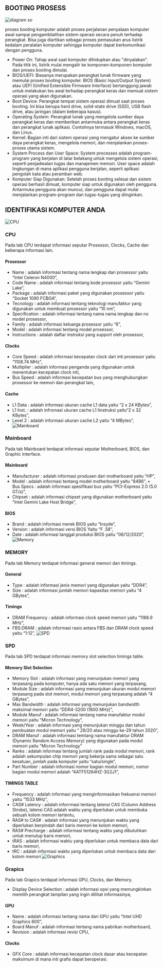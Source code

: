 ## BOOTING PROSESS
![diagram so](https://github.com/r4mmar/Sys0P24-3123521004/assets/160557580/94c4f8d9-a184-4b00-bacb-1db98b1e911d)

proses booting komputer adalah proses perjalanan penyalaan komputer awal sampai pengambilalihan sistem operasi secara penuh terhadap perangkat. Bisa juga diartikan sebagai proses pemasukan arus listrik kedalam peralatan komputer sehingga komputer dapat berkomunikasi dengan pengguna.

- Power On: Tahap awal saat komputer dihidupkan atau "dinyalakan". Pada titik ini, listrik mulai mengalir ke komponen-komponen komputer dan proses booting dimulai.
- BIOS/UEFI: Biasanya merupakan perangkat lunak firmware yang memulai proses booting komputer. BIOS (Basic Input/Output System) atau UEFI (Unified Extensible Firmware Interface) bertanggung jawab untuk melakukan tes awal terhadap perangkat keras dan memuat sistem operasi yang akan digunakan.
- Boot Device: Perangkat tempat sistem operasi dimuat saat proses booting. Ini bisa berupa hard drive, solid-state drive (SSD), USB flash drive, atau jaringan (dalam beberapa kasus).
- Operating System: Perangkat lunak yang mengelola sumber daya perangkat keras dan memberikan antarmuka antara perangkat keras dan perangkat lunak aplikasi. Contohnya termasuk Windows, macOS, dan Linux.
- Kernel: Bagian inti dari sistem operasi yang mengatur akses ke sumber daya perangkat keras, mengelola memori, dan menjalankan proses-proses utama sistem.
- System Process dan User Space: System processes adalah program-program yang berjalan di latar belakang untuk mengelola sistem operasi, seperti penjadwalan tugas dan manajemen memori. User space adalah lingkungan di mana aplikasi pengguna berjalan, seperti aplikasi pengolah kata atau peramban web.
- Komputer Siap Digunakan: Setelah proses booting selesai dan sistem operasi berhasil dimuat, komputer siap untuk digunakan oleh pengguna. Antarmuka pengguna akan muncul, dan pengguna dapat mulai menjalankan program-program dan tugas-tugas yang diinginkan. 

## IDENTIFIKASI KOMPUTER ANDA
![CPU](https://github.com/r4mmar/Sys0P24-3123521004/assets/160557580/1d9a2b91-c29f-4c22-9892-28b1734fdce1)

### CPU
Pada tab CPU terdapat informasi seputar Prosessor, Clocks, Cache dan beberapa informasi lain.
#### Prosessor
- Name : adalah informasi tentang nama lengkap dari prosessor yaitu “Intel Celeron N4000”,
- Code Name : adalah informasi tentang kode prosessor yaitu “Gemini Lake”,
- Package : adalah informasi paket yang digunakan prosessor yaitu “Socket 1090 FCBGA”,
- Tecnology : adalah informasi tentang teknologi manufaktur yang digunakan untuk membuat prosessor yaitu “10 nm”,
- Specification : adalah informasi tentang nama nama lengkap dan no model prosessor,
- Family : adalah informasi keluarga prosessor yaitu “6”,
- Model : adalah informasi tentang model prosessor,
- Instructions : adalah daftar instruksi yang support oleh prosessor,
#### Clocks
- Core Speed : adalah informasi kecepatan clock dari inti prosessor yaitu “1108.74 MHz”,
- Multiplier : adalah informasi penganda yang digunakan untuk menentukan kecepatan clock inti,
- Bus Speed : adalah informasi kecepatan bus yang menghubungkan prosessor ke memori dan perangkat lain,
#### Cache
- L1 Data : adalah informasi ukuran cache L1 data yaitu “2 x 24 KBytes”,
- L1 Inst. : adalah infromasi ukuran cache L1 Iinstruksi yaitu“2 x 32 KBytes”,
- Level 2 : adalah informasi ukuran cache L2 yaitu “4 MBytes”,
![Mainboard](https://github.com/r4mmar/Sys0P24-3123521004/assets/160557580/5d1a11ac-d995-4b8c-9681-f33775f7448e)

### Mainboard
Pada tab Mainboard terdapat informasi seputar Motherboard, BIOS, dan Graphic Interface.
#### Mainboard
- Manufacturer : adalah informasi produsen dari motherboard yaitu “HP”,
- Model : adalah informasi tentang model motherboard yaitu “84B6”,
•   Bus Specs : adalah informasi spesifikasi bus yaitu “PCI-Express 2.0 (5.0 GT/s)”,
- Chipset : adalah informasi chipset yang digunakan motherboard yaitu “Intel Gemini Lake Host Bridge”,
#### BIOS
- Brand : adalah informasi merek BIOS yaitu “Insyde”,
- Version : adalah informasi versi BIOS Yaitu “F .58”,
- Date : adalah informasi tanggal produksi BIOS yaitu “06/12/2020”,
![Memory](https://github.com/r4mmar/Sys0P24-3123521004/assets/160557580/290d72f4-7a5b-4605-9950-71d20b28beae)

### MEMORY
Pada tab Memory terdapat informasi general memori dan timings.
#### General
- Type : adalah informasi jenis memori yang digunakan yaitu “DDR4”,
- Size : adalah informasi jumlah memori kapasitas memori yaitu “4 GBytes”,
#### Timings
- DRAM Frequency : adalah informasi clock speed memori yaitu “1188.9 MHz”,
- FBS:DRAM : adalah informasi rasio antara FBS dan DRAM clock speed yaitu “1:12”,
![SPD](https://github.com/r4mmar/Sys0P24-3123521004/assets/160557580/e148c22e-56bc-46fb-9583-ed788ed212bc)

### SPD
Pada tab SPD terdapat informasi memory slot selection timings table.
#### Memory Slot Selection
- Memory Slot : adalah informasi yang menunjukan memori yang terpasang pada komputer, hanya ada satu memori yang terpasang,
- Module Size : adalah informasi yang menunjukan ukuran modul memori terpasang pada slot memori, modul memori yang terpasang adalah “4 GBytes”,
- Max Bandwidth : adalah informasi yang menunjukan bandwidth maksimal memori yaitu “DDR4-3200 (1600 MHz)”,
- Module Manuf : adalah informasi tentang nama manufaktur modul memori yaitu “Micron Technology”,
- Week/Year : adalah informasi yang menunjukan minggu dan tahun pembuatan modul memori yaitu “ 29/20 atau minggu ke-29 tahun 2020”,
- DRAM Manuf : adalah informasi temtang nama manufaktur DRAM (Dynamic Random Access
Memory) yang digunakan pada modul memori yaitu “Micron Technology”
- Ranks : adalah informasi tentang jumlah rank pada modul memori, rank adalah sekumpulan chip memori yang bekerja sama sebagai satu kesatuan, jumlah pada komputer yaitu “satu/single”,
- Part Number : adalah informasi nomor bagian modul memori, nomor bagian modul memori adalah “4ATF51264HZ-3G2J1”,
#### TIMINGS TABLE
- Frequency : adalah informasi yang menginformasikan frekuensi memori yaitu “1533 MHz”,
- CAS# Latency : adalah inforrmasi tentang latensi CAS (Column Address Strobe), latensi CAS
adalah waktu yang diperlukan untuk membuka sebuah kolom memori tertentu,
- RAS# to CAS# : adalah informasi yang menunjukan waktu yang diperlukan berpindah dari baris memori ke kolom memori,
- RAS# Precharge : adalah informasi tentang waktu yang dibutuhkan untuk menutup baris memori,
- tRAS : adalah informasi waktu yang diperlukan untuk membaca data dari baris memori,
- tRC : adalah informasi waktu yang diperlukan untuk membaca data dari kolom memori
![Graphics](https://github.com/r4mmar/Sys0P24-3123521004/assets/160557580/4152cd9c-f897-423e-b0e1-c37d706ce140)

### Grapics
Pada tab Grapics terdapat informasi GPU, Clocks, dan Memory.
- Display Device Selection : adalah informasi opsi yang memungkinkan memilih perangkat tampilan yang ingin dilihat informasinya,
#### GPU
- Name : adalah informasi tentang nama dari GPU yaitu “Intel UHD Graphics 600”,
- Board Manuf : adalah informasi tentang nama pabrikan motherboard,
- Revision : adalah informasi revisi CPU,
#### Clocks
- GFX Core : adalah informasi kecepatan clock dasar atau kecepatan maksimum di mana inti grafis dapat beroperasi.
